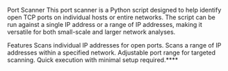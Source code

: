 Port Scanner
This port scanner is a Python script designed to help identify open TCP ports on individual hosts or entire networks. The script can be run against a single IP address or a range of IP addresses, making it versatile for both small-scale and larger network analyses.

Features
Scans individual IP addresses for open ports.
Scans a range of IP addresses within a specified network.
Adjustable port range for targeted scanning.
Quick execution with minimal setup required.****
